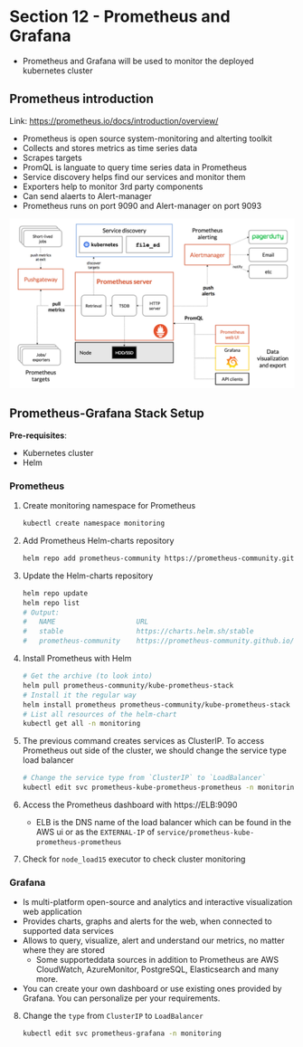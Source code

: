 # Section 12 - Prometheus and Grafana

- Prometheus and Grafana will be used to monitor the deployed kubernetes cluster

## Prometheus introduction

Link: https://prometheus.io/docs/introduction/overview/

- Prometheus is open source system-monitoring and alterting toolkit
- Collects and stores metrics as time series data
- Scrapes targets
- PromQL is languate to query time series data in Prometheus
- Service discovery helps find our services and monitor them
- Exporters help to monitor 3rd party components
- Can send alaerts to Alert-manager
- Prometheus runs on port 9090 and Alert-manager on port 9093

![alt text](imgs/architecture.png)

## Prometheus-Grafana Stack Setup

**Pre-requisites**:
- Kubernetes cluster
- Helm

### Prometheus
1. Create monitoring namespace for Prometheus
   ```bash
   kubectl create namespace monitoring
   ```
2. Add Prometheus Helm-charts repository
   ```bash
   helm repo add prometheus-community https://prometheus-community.github.io/helm-charts
   ```
3. Update the Helm-charts repository
   ```bash
   helm repo update
   helm repo list
   # Output:
   #   NAME                    URL                                               
   #   stable                  https://charts.helm.sh/stable                     
   #   prometheus-community    https://prometheus-community.github.io/helm-charts
   ```
4. Install Prometheus with Helm
   ```bash
   # Get the archive (to look into)
   helm pull prometheus-community/kube-prometheus-stack
   # Install it the regular way
   helm install prometheus prometheus-community/kube-prometheus-stack --namespace=monitoring
   # List all resources of the helm-chart
   kubectl get all -n monitoring
   ```
5. The previous command creates services as ClusterIP. To access Prometheus out side of the cluster, we should change the service type load balancer
   ```bash
   # Change the service type from `ClusterIP` to `LoadBalancer`
   kubectl edit svc prometheus-kube-prometheus-prometheus -n monitoring
   ```
6. Access the Prometheus dashboard with https://ELB:9090
   - ELB is the DNS name of the load balancer which can be found in the AWS ui or as the `EXTERNAL-IP` of `service/prometheus-kube-prometheus-prometheus`
  
7. Check for `node_load15` executor to check cluster monitoring

### Grafana
- Is multi-platform open-source and analytics and interactive visualization web application
- Provides charts, graphs and alerts for the web, when connected to supported data services
- Allows to query, visualize, alert and understand our metrics, no matter where they are stored
  - Some supporteddata sources in addition to Prometheus are AWS CloudWatch, AzureMonitor, PostgreSQL, Elasticsearch and many more.
- You can create your own dashboard or use existing ones provided by Grafana. You can personalize per your requirements.

8. Change the `type` from `ClusterIP` to `LoadBalancer`
   ```bash
   kubectl edit svc prometheus-grafana -n monitoring
   ```
